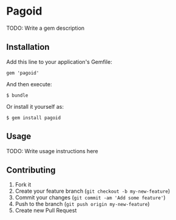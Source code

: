 # Pagoid

TODO: Write a gem description

## Installation

Add this line to your application's Gemfile:

    gem 'pagoid'

And then execute:

    $ bundle

Or install it yourself as:

    $ gem install pagoid

## Usage

TODO: Write usage instructions here

## Contributing

1. Fork it
2. Create your feature branch (`git checkout -b my-new-feature`)
3. Commit your changes (`git commit -am 'Add some feature'`)
4. Push to the branch (`git push origin my-new-feature`)
5. Create new Pull Request
